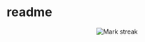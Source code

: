 # readme

<p align="center">
  <img alt="Mark streak" src="https://github-readme-streak-stats.herokuapp.com/?user=naomarfaruk&hide_border=true&theme=transparent" /> 
</p>
